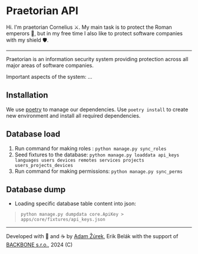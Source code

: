 # Praetorian API

Hi. I'm praetorian Cornelius ⚔️. My main task is to protect the Roman emperors 🤴, but in my free time I also like to protect
software companies with my shield 🛡.

---

Praetorian is an information security system providing protection across all major areas of software companies.

Important aspects of the system: ...

## Installation

We use [poetry](https://python-poetry.org/) to manage our dependencies. Use `poetry install` to create new environment
and install all required dependencies.

## Database load

1. Run command for making roles : `python manage.py sync_roles`
2. Seed fixtures to the database: `python manage.py loaddata api_keys languages users devices remotes services projects users_projects_devices`
3. Run command for making permissions: `python manage.py sync_perms`

## Database dump

- Loading specific database table content into json:

> `python manage.py dumpdata core.ApiKey > apps/core/fixtures/api_keys.json`

---
Developed with 💙 and ☕️ by [Adam Žúrek](https://zurek11.github.io/), Erik Belák
with the support of [BACKBONE s.r.o.](https://www.backbone.sk/), 2024 (C)
